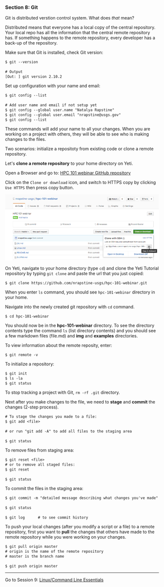### Section 8: Git  

Git is distributed verstion control system. What does *that* mean?

Distributed means that everyone has a local copy of the central repository. Your local repo has all the information that the central remote repository has. If something happens to the remote repository, every developer has a back-up of the repository.

Make sure that Git is installed, check Git version:

```
$ git --version

# Output
[Out: ] git version 2.10.2
```

Set up configuration with your name and email: 

```
$ git config --list

# Add user name and email if not setup yet
$ git config --global user.name "Natalya Rapstine"
$ git config --global user.email "nrapstine@usgs.gov"
$ git config --list
```

These commands will add your name to all your changes. When you are working on a project with others, they will be able to see who is making changes to the files.

Two scenarios: initialize a repositoty from existing code or clone a remote repository.

Let's **clone a remote repository** to your home directory on Yeti.

Open a Browser and go to: [HPC 101 webinar GitHub repository](https://github.com/nrapstine-usgs/hpc-101-webinar) 

Click on the `Clone or download` icon, and switch to HTTPS copy by clicking `Use HTTPS` then press copy button.

![](./img/clone.png)  

On Yeti, navigate to your home directory (type `cd`) and clone the Yeti Tutorial repository by typing `git clone` and paste the url that you just copied:

```
$ git clone https://github.com/nrapstine-usgs/hpc-101-webinar.git
```

When you enter `ls` command, you should see `hpc-101-webinar` directory in your home. 

Navigate into the newly created git repository with `cd` command.

```
$ cd hpc-101-webinar
```

 You should now be in the **hpc-101-webinar** directory. To see the directory contents type the command `ls` (list directory contents) and you should see a few markdown files (file.md) and **img** and **examples** directories.

To view information about the remote reposity, enter:

```
$ git remote -v
```

To initialize a repository:

```
$ git init
$ ls -la
$ git status
```

To stop tracking a project with Git, `rm -rf .git` directory.

Next after you make changes to the file, we need to **stage** and **commit** the changes (2-step process).

```
# To stage the changes you made to a file:
$ git add <file>

# or run "git add -A" to add all files to the staging area

$ git status
```

To remove files from staging area:

```
$ git reset <file>
# or to remove all staged files:
$ git reset 

$ git status
```

To commit the files in the staging area:

```
$ git commit -m "detailed message describing what changes you've made"

$ git status

$ git log      # to see commit history
```

To push your local changes (after you modify a script or a file) to a remote repository, first you want to **pull** the changes that others have made to the remote repository while you were working on your changes. 

```
$ git pull origin master
# origin is the name of the remote repository
# master is the branch name

$ git push origin master
```

------

Go to Session 9: [Linux/Command Line Essentials](Linux.md)